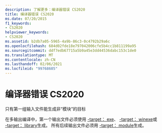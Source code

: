 ```yaml
---
description: 了解更多：编译器错误 CS2020
title: 编译器错误 CS2020
ms.date: 07/20/2015
f1_keywords:
- CS2020
helpviewer_keywords:
- CS2020
ms.assetid: b2db7a05-5965-4a9b-86c3-0c4792b29a6c
ms.openlocfilehash: 684d02fde18e797042006cfe5b4cc1b811199a95
ms.sourcegitcommit: ddf7edb67715a5b9a45e3dd44536dabc153c1de0
ms.translationtype: MT
ms.contentlocale: zh-CN
ms.lasthandoff: 02/06/2021
ms.locfileid: "99768605"
---
```

# <a name="compiler-error-cs2020"></a>编译器错误 CS2020

只有第一组输入文件能生成非“模块”的目标  
  
 在多输出编译中，第一个输出文件必须使用 [-target： exe](../language-reference/compiler-options/target-exe-compiler-option.md)、 [-target： winexe](../language-reference/compiler-options/target-winexe-compiler-option.md)或 [-target： library](../language-reference/compiler-options/target-library-compiler-option.md)生成。 所有后续输出文件必须用 [-target： module](../language-reference/compiler-options/target-module-compiler-option.md)生成。
